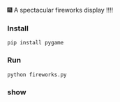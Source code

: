 🎆 A spectacular fireworks display !!!!

### Install
```shell
pip install pygame
```

### Run

```shell
python fireworks.py
```

### show

